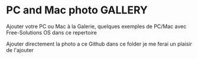 # PC and Mac photo GALLERY 
Ajouter votre PC ou Mac à la Galerie, quelques exemples de PC/Mac avec Free-Solutions OS dans ce repertoire
 
Ajouter directement la photo a ce Github dans ce folder je me ferai un plaisir de l'ajouter 

